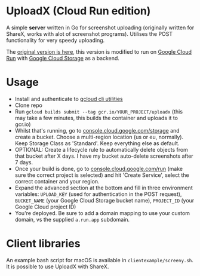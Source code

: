 UploadX (Cloud Run edition)
======

A simple **server** written in Go for screenshot uploading (originally written for ShareX, works with alot of screenshot programs). Utilises the POST functionality for very speedy uploading.

The [original version is here](https://github.com/tombowditch/UploadX), this version is modified to run on [Google Cloud Run](https://cloud.google.com/run/) with [Google Cloud Storage](https://cloud.google.com/storage/) as a backend.

Usage
========

* Install and authenticate to [gcloud cli utilities](https://cloud.google.com/sdk/gcloud/)
* Clone repo
* Run `gcloud builds submit --tag gcr.io/YOUR_PROJECT/uploadx` (this may take a few minutes, this builds the container and uploads it to gcr.io)
* Whilst that's running, go to [console.cloud.google.com/storage](https://console.cloud.google.com/storage) and create a bucket. Choose a multi-region location (us or eu, normally). Keep Storage Class as 'Standard'. Keep everything else as default.
* OPTIONAL: Create a lifecycle rule to automatically delete objects from that bucket after X days. I have my bucket auto-delete screenshots after 7 days.
* Once your build is done, go to [console.cloud.google.com/run](https://console.cloud.google.com/run) (make sure the correct project is selected) and hit 'Create Service', select the correct container and your region.
* Expand the advanced section at the bottom and fill in three environment variables: `UPLOAD_KEY` (used for authentication in the POST request), `BUCKET_NAME` (your Google Cloud Storage bucket name), `PROJECT_ID` (your Google Cloud project ID)
* You're deployed. Be sure to add a domain mapping to use your custom domain, vs the supplied `a.run.app` subdomain.

Client libraries
================

An example bash script for macOS is available in `clientexample/screeny.sh`.
It is possible to use UploadX with ShareX.
